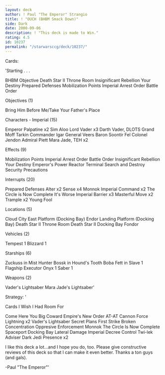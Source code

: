 ```yaml
---
layout: deck
author: ! Paul "The Emperor" Strangio
title: ! "OUCH (BHBM Smack Down)"
side: Dark
date: 2000-09-06
description: ! "This deck is made to Win."
rating: 4.5
id: 10237
permalink: "/starwarsccg/deck/10237/"
---
```

Cards: 

'Starting . . .

BHBM Objective
Death Star II Throne Room
Insignificant Rebellion
Your Destiny
Prepared Defenses
Mobilization Points
Imperial Arrest Order
Battle Order

Objectives (1)

Bring Him Before Me/Take Your Father's Place

Characters - Imperial (15)

Emperor Palpatine x2
Sim Aloo
Lord Vader x3
Darth Vader, DLOTS
Grand Moff Tarkin
Commander Igar
General Veers
Baron Soontir Fel
Colonel Jendon
Admiral Piett
Mara Jade, TEH x2

Effects (9)

Mobilization Points
Imperial Arrest Order
Battle Order
Insignificant Rebellion
Your Destiny
Emperor's Power
Reactor Terminal
Search and Destroy
Security Precautions

Interrupts (20)

Prepared Defenses
Alter x2
Sense x4
Monnok
Imperial Command x2
The Circle is Now Complete
It's Worse
Imperial Barrier x3
Masterful Move x2
Trample x2
Young Fool

Locations (5)

Cloud City East Platform (Docking Bay)
Endor Landing Platform (Docking Bay)
Death Star II Throne Room
Death Star II Docking Bay
Fondor

Vehicles (2)

Tempest 1
Blizzard 1

Starships (6)

Zuckuss in Mist Hunter
Bossk in Hound's Tooth
Boba Fett in Slave 1
Flagship Executor
Onyx 1
Saber 1

Weapons (2)

Vader's Lightsaber
Mara Jade's Lightsaber'

Strategy: '

Cards I Wish I Had Room For

Come Here You Big Coward
Empire's New Order
AT-AT Cannon
Force Lightning x2
Vader's Lightsaber
Secret Plans
First Strike
Broken Concentration
Oppresive Enforcement
Monnok
The Circle Is Now Complete
Spaceport Docking Bay
Lateral Damage
Imperial Decree
Control
Twi-lek Adviser
Dark Jedi Presence x2

I like this deck a lot...and I hope you do, too.  Please give constructive reviews of this deck so that I can make it even better.  Thanks a ton guys (and gals).

-Paul "The Emperor"'
